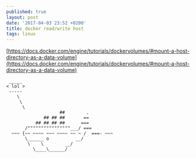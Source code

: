 ```yaml
---
published: true
layout: post
date: '2017-04-03 23:52 +0200'
title: docker read/write host
tags: linux
---
```

[https://docs.docker.com/engine/tutorials/dockervolumes/#mount-a-host-directory-as-a-data-volume](https://docs.docker.com/engine/tutorials/dockervolumes/#mount-a-host-directory-as-a-data-volume) 

     _____ 
    < lol >
     ----- 
        \
         \
          \     
                        ##        .            
                  ## ## ##       ==            
               ## ## ## ##      ===            
           /""""""""""""""""___/ ===        
      ~~~ {~~ ~~~~ ~~~ ~~~~ ~~ ~ /  ===- ~~~   
           \______ o          __/            
            \    \        __/             
              \____\______/   

